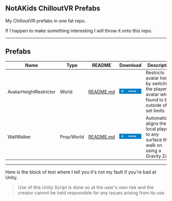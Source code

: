 ## NotAKids ChilloutVR Prefabs
My ChilloutVR prefabs in one fat repo.

If I happen to make something interesting I will throw it onto this repo.

---

## Prefabs

| Name                  | Type     | README                                          | Download                                                                                                                                | Description                               |
|-----------------------|----------|-------------------------------------------------|-----------------------------------------------------------------------------------------------------------------------------------------|-------------------------------------------|
| AvatarHeightRestrictor| World   | [README.md](NotAKidOnSteam/NAK_CVR_Prefabs/AvatarHeightRestrictor/README.md) | [![Download AvatarHeightRestrictor Prefab](.Resources/prefab_download_icon.svg "Download AvatarHeightRestrictor Prefab")](https://github.com/NotAKidOnSteam/NAK_CVR_Prefabs/releases/latest/download/AvatarHeightRestrictorPrefab.unitypackage) | Restricts avatar height by switching the players avatar when found to be outside of set limits |
| WallWalker            | Prop/World    | [README.md](NotAKidOnSteam/NAK_CVR_Prefabs/WallWalker/README.md) | [![Download Wallwalker Prefab](.Resources/prefab_download_icon.svg "Download WallWalker Prefab")](https://github.com/NotAKidOnSteam/NAK_CVR_Prefabs/releases/latest/download/WallWalkerPrefab.unitypackage) | Automatically aligns the local player to any surface they walk on using a Gravity Zone     |

---

Here is the block of text where I tell you it's not my fault if you're bad at Unity.

> Use of this Unity Script is done so at the user's own risk and the creator cannot be held responsible for any issues arising from its use.
